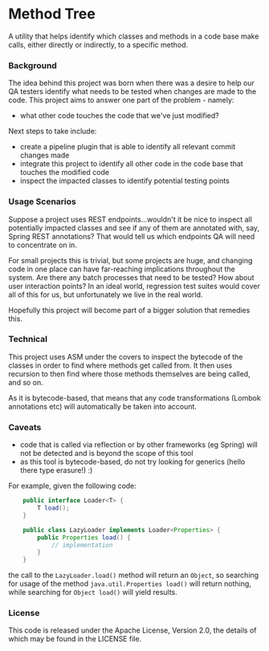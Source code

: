 # Method Tree

A utility that helps identify which classes and methods in a code base make calls, either directly or indirectly, to a specific method.

### Background

The idea behind this project was born when there was a desire to help our QA testers identify what needs to be tested
when changes are made to the code. This project aims to answer one part of the problem - namely:

* what other code touches the code that we've just modified?

Next steps to take include:

* create a pipeline plugin that is able to identify all relevant commit changes made
* integrate this project to identify all other code in the code base that touches the modified code
* inspect the impacted classes to identify potential testing points

### Usage Scenarios

Suppose a project uses REST endpoints...wouldn't it be nice to inspect all potentially impacted classes and see if any
of them are annotated with, say, Spring REST annotations? That would tell us which endpoints QA will need to concentrate 
on in.

For small projects this is trivial, but some projects are huge, and changing code in one place can have
far-reaching implications throughout the system. Are there any batch processes that need to be tested? How about user
interaction points? In an ideal world, regression test suites would cover all of this for us, but unfortunately
we live in the real world.

Hopefully this project will become part of a bigger solution that remedies this.

### Technical 

This project uses ASM under the covers to inspect the bytecode of the classes in order to find where methods get called from.
It then uses recursion to then find where those methods themselves are being called, and so on.

As it is bytecode-based, that means that any code transformations (Lombok annotations etc) will automatically be taken into account.

### Caveats

* code that is called via reflection or by other frameworks (eg Spring) will not be detected and is beyond the scope of this tool
* as this tool is bytecode-based, do not try looking for generics (hello there type erasure!) :)

For example, given the following code:
```java
    public interface Loader<T> {
        T load();
    }

    public class LazyLoader implements Loader<Properties> {
        public Properties load() {
            // implementation
        }
    }
```

the call to the `LazyLoader.load()` method will return an `Object`, so searching for usage of the method `java.util.Properties load()` will return nothing,
while searching for `Object load()` will yield results.

### License

This code is released under the Apache License, Version 2.0, the details of which may be found in the LICENSE file.
